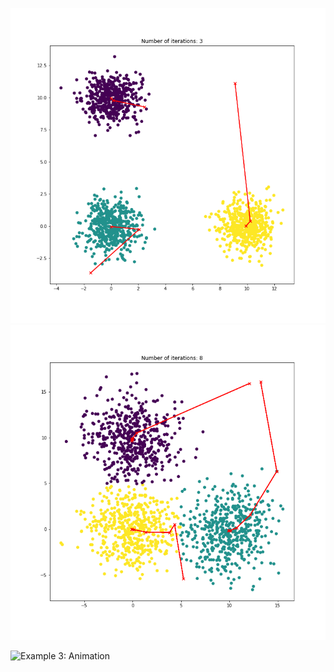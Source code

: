 ![Example 1: Large Inter-cluster distance](assets/figures/kMeans_example_large_inter.png)
![Example 2: Small Inter-cluster distance](assets/figures/kMeans_example_small_inter.png)

![Example 3: Animation](/assets/figures/kMeansAnimated.gif)
